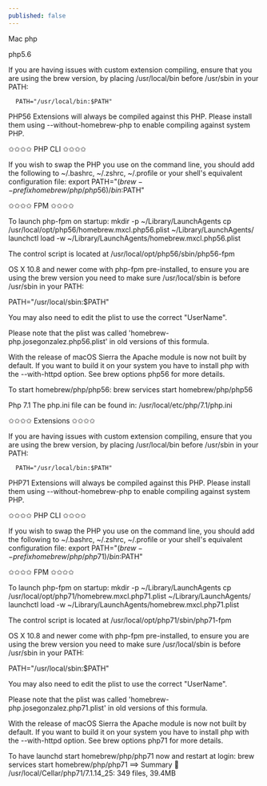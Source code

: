 ```yaml
---
published: false
---
```

Mac php

php5.6


If you are having issues with custom extension compiling, ensure that you are using the brew version, by placing /usr/local/bin before /usr/sbin in your PATH:

      PATH="/usr/local/bin:$PATH"

PHP56 Extensions will always be compiled against this PHP. Please install them using --without-homebrew-php to enable compiling against system PHP.

✩✩✩✩ PHP CLI ✩✩✩✩

If you wish to swap the PHP you use on the command line, you should add the following to ~/.bashrc, ~/.zshrc, ~/.profile or your shell's equivalent configuration file:
  export PATH="$(brew --prefix homebrew/php/php56)/bin:$PATH"

✩✩✩✩ FPM ✩✩✩✩

To launch php-fpm on startup:
    mkdir -p ~/Library/LaunchAgents
    cp /usr/local/opt/php56/homebrew.mxcl.php56.plist ~/Library/LaunchAgents/
    launchctl load -w ~/Library/LaunchAgents/homebrew.mxcl.php56.plist

The control script is located at /usr/local/opt/php56/sbin/php56-fpm

OS X 10.8 and newer come with php-fpm pre-installed, to ensure you are using the brew version you need to make sure /usr/local/sbin is before /usr/sbin in your PATH:

  PATH="/usr/local/sbin:$PATH"

You may also need to edit the plist to use the correct "UserName".

Please note that the plist was called 'homebrew-php.josegonzalez.php56.plist' in old versions of this formula.

With the release of macOS Sierra the Apache module is now not built by default. If you want to build it on your system you have to install php with the --with-httpd option. See  brew options php56 for more details.

To start homebrew/php/php56:
  brew services start homebrew/php/php56



Php 7.1 
The php.ini file can be found in:
    /usr/local/etc/php/7.1/php.ini

✩✩✩✩ Extensions ✩✩✩✩

If you are having issues with custom extension compiling, ensure that you are using the brew version, by placing /usr/local/bin before /usr/sbin in your PATH:

      PATH="/usr/local/bin:$PATH"

PHP71 Extensions will always be compiled against this PHP. Please install them using --without-homebrew-php to enable compiling against system PHP.

✩✩✩✩ PHP CLI ✩✩✩✩

If you wish to swap the PHP you use on the command line, you should add the following to ~/.bashrc, ~/.zshrc, ~/.profile or your shell's equivalent configuration file:
  export PATH="$(brew --prefix homebrew/php/php71)/bin:$PATH"

✩✩✩✩ FPM ✩✩✩✩

To launch php-fpm on startup:
    mkdir -p ~/Library/LaunchAgents
    cp /usr/local/opt/php71/homebrew.mxcl.php71.plist ~/Library/LaunchAgents/
    launchctl load -w ~/Library/LaunchAgents/homebrew.mxcl.php71.plist

The control script is located at /usr/local/opt/php71/sbin/php71-fpm

OS X 10.8 and newer come with php-fpm pre-installed, to ensure you are using the brew version you need to make sure /usr/local/sbin is before /usr/sbin in your PATH:

  PATH="/usr/local/sbin:$PATH"

You may also need to edit the plist to use the correct "UserName".

Please note that the plist was called 'homebrew-php.josegonzalez.php71.plist' in old versions of this formula.

With the release of macOS Sierra the Apache module is now not built by default. If you want to build it on your system you have to install php with the --with-httpd option. See  brew options php71 for more details.

To have launchd start homebrew/php/php71 now and restart at login:
  brew services start homebrew/php/php71
==> Summary
🍺  /usr/local/Cellar/php71/7.1.14_25: 349 files, 39.4MB
